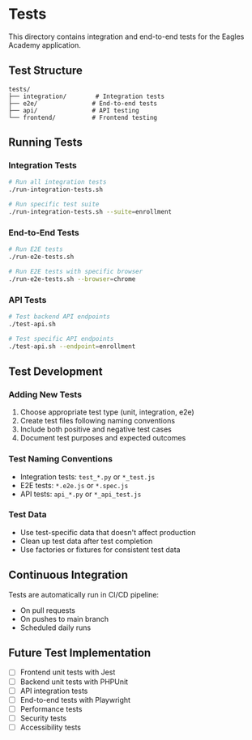 # Tests

This directory contains integration and end-to-end tests for the Eagles Academy application.

## Test Structure

```
tests/
├── integration/        # Integration tests
├── e2e/               # End-to-end tests
├── api/               # API testing
└── frontend/          # Frontend testing
```

## Running Tests

### Integration Tests
```bash
# Run all integration tests
./run-integration-tests.sh

# Run specific test suite
./run-integration-tests.sh --suite=enrollment
```

### End-to-End Tests
```bash
# Run E2E tests
./run-e2e-tests.sh

# Run E2E tests with specific browser
./run-e2e-tests.sh --browser=chrome
```

### API Tests
```bash
# Test backend API endpoints
./test-api.sh

# Test specific API endpoints
./test-api.sh --endpoint=enrollment
```

## Test Development

### Adding New Tests

1. Choose appropriate test type (unit, integration, e2e)
2. Create test files following naming conventions
3. Include both positive and negative test cases
4. Document test purposes and expected outcomes

### Test Naming Conventions

- Integration tests: `test_*.py` or `*_test.js`
- E2E tests: `*.e2e.js` or `*.spec.js`
- API tests: `api_*.py` or `*_api_test.js`

### Test Data

- Use test-specific data that doesn't affect production
- Clean up test data after test completion
- Use factories or fixtures for consistent test data

## Continuous Integration

Tests are automatically run in CI/CD pipeline:
- On pull requests
- On pushes to main branch
- Scheduled daily runs

## Future Test Implementation

- [ ] Frontend unit tests with Jest
- [ ] Backend unit tests with PHPUnit
- [ ] API integration tests
- [ ] End-to-end tests with Playwright
- [ ] Performance tests
- [ ] Security tests
- [ ] Accessibility tests